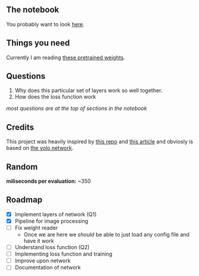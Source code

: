 ## The notebook

You probably want to look [here](https://github.com/zoecarver/yolo/blob/master/main.ipynb).

## Things you need

Currently I am reading [these pretrained weights](https://github.com/rodrigo2019/keras-yolo2/releases/download/trained-weights/yolov2-coco-original.h5). 

## Questions

1. Why does this particular set of layers work so well together. 
2. How does the loss function work

*most questions are at the top of sections in the notebook*

## Credits

This project was heavily inspired by [this repo](https://github.com/rodrigo2019/keras-yolo2/tree/trained-weights) and [this article](https://blog.paperspace.com/how-to-implement-a-yolo-v3-object-detector-from-scratch-in-pytorch-part-2/) and obviosly is based on [the yolo network](https://pjreddie.com/darknet/yolov2/). 

## Random

**miliseconds per evaluation:** ~350

## Roadmap

- [x] Implement layers of network (Q1)
- [x] Pipeline for image processing
- [ ] Fix weight reader
  - Once we are here we *should* be able to just load any config file and have it work
- [ ] Understand loss function (Q2)
- [ ] Implementing loss function and training
- [ ] Improve upon network
- [ ] Documentation of network